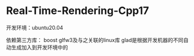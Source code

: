 # Real-Time-Rendering-Cpp17

开发环境：ubuntu20.04

依赖第三方库：
boost
glfw3及与之关联的linux库
glad是根据开发机器的不同自动生成加入到开发环境中的
